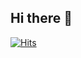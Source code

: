 ## Hi there 👋

[![Hits](https://hits.seeyoufarm.com/api/count/incr/badge.svg?url=https%3A%2F%2Fgithub.com%2Fchojja7188&count_bg=%236FE719&title_bg=%23555555&icon=&icon_color=%23E7E7E7&title=view&edge_flat=false)](https://hits.seeyoufarm.com)
